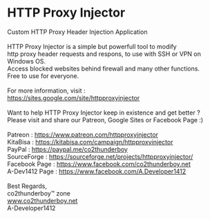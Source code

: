 # HTTP Proxy Injector
Custom HTTP Proxy Header Injection Application<br><br>
HTTP Proxy Injector is a simple but powerfull tool to modify<br>
http proxy header requests and respons, to use with SSH or VPN on Windows OS.<br>
Access blocked websites behind firewall and many other functions.<br>
Free to use for everyone.<br><br>
For more information, visit :<br>
<a href="https://sites.google.com/site/httpproxyinjector" target="_blank" />https://sites.google.com/site/httpproxyinjector</a><br><br>
Want to help HTTP Proxy Injector keep in existence and get better ?<br>
Please visit and share our Patreon, Google Sites or Facebook Page :)<br><br>
Patreon : <a href="https://www.patreon.com/httpproxyinjector" target="_blank" />https://www.patreon.com/httpproxyinjector</a><br>
KitaBisa : <a href="https://kitabisa.com/campaign/httpproxyinjector" target="_blank" />https://kitabisa.com/campaign/httpproxyinjector</a><br>
PayPal : <a href="https://paypal.me/co2thunderboy" target="_blank" />https://paypal.me/co2thunderboy</a><br>
SourceForge : <a href="https://sourceforge.net/projects/httpproxyinjector/" target="_blank" />https://sourceforge.net/projects/httpproxyinjector/</a><br>
Facebook Page : <a href="https://www.facebook.com/co2thunderboy.net" target="_blank" />https://www.facebook.com/co2thunderboy.net</a><br>
A-Dev1412 Page : <a href="https://www.facebook.com/A.Developer1412" target="_blank" />https://www.facebook.com/A.Developer1412</a><br><br>
Best Regards,<br>
co2thunderboy™ zone<br>
<a href="https://www.co2thunderboy.net/" target="_blank" />www.co2thunderboy.net</a><br>
A-Developer1412
